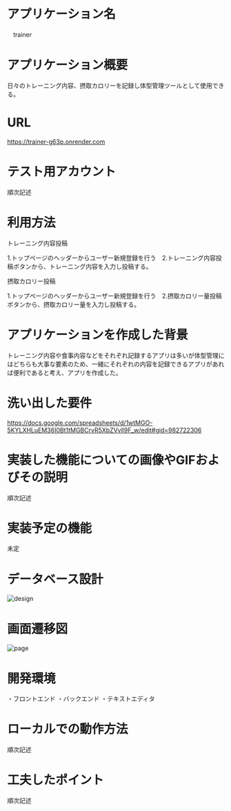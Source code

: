 # アプリケーション名　
　trainer
 
 # アプリケーション概要
 日々のトレーニング内容、摂取カロリーを記録し体型管理ツールとして使用できる。
 
 # URL
 https://trainer-g63p.onrender.com
 
 # テスト用アカウント
 順次記述
 
 # 利用方法
 トレーニング内容投稿
 
 1.トップページのヘッダーからユーザー新規登録を行う　2.トレーニング内容投稿ボタンから、トレーニング内容を入力し投稿する。

 摂取カロリー投稿
 
 1.トップページのヘッダーからユーザー新規登録を行う　2.摂取カロリー量投稿ボタンから、摂取カロリー量を入力し投稿する。

 # アプリケーションを作成した背景
 トレーニング内容や食事内容などをそれぞれ記録するアプリは多いが体型管理にはどちらも大事な要素のため、一緒にそれぞれの内容を記録できるアプリがあれば便利であると考え、アプリを作成した。

 # 洗い出した要件
 https://docs.google.com/spreadsheets/d/1wtMGO-5KYLXHLuEM36I0Bt1tMGBCrvR5XbZVvll9F_w/edit#gid=982722306

 # 実装した機能についての画像やGIFおよびその説明
 順次記述

 # 実装予定の機能
 未定

 # データベース設計
 ![design](https://github.com/yuuya210618/trainer/assets/128597594/30c94142-5c26-4205-a380-1cec80f8c9d2)

 # 画面遷移図
![page](https://github.com/yuuya210618/trainer/assets/128597594/7450369f-11cb-4a52-8945-b7d9f49afe0f)

 
 # 開発環境
 ・フロントエンド
 ・バックエンド
 ・テキストエディタ
 
 # ローカルでの動作方法
順次記述
 
 # 工夫したポイント
 順次記述


